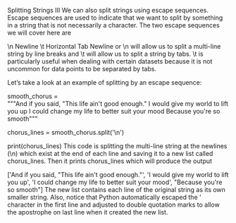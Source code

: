 Splitting Strings III
We can also split strings using escape sequences. Escape sequences are used to indicate that we want to split by something in a string that is not necessarily a character. The two escape sequences we will cover here are

\n Newline
\t Horizontal Tab
Newline or \n will allow us to split a multi-line string by line breaks and \t will allow us to split a string by tabs. \t is particularly useful when dealing with certain datasets because it is not uncommon for data points to be separated by tabs.

Let’s take a look at an example of splitting by an escape sequence:

smooth_chorus = \
"""And if you said, "This life ain't good enough."
I would give my world to lift you up
I could change my life to better suit your mood
Because you're so smooth"""

chorus_lines = smooth_chorus.split('\n')

print(chorus_lines)
This code is splitting the multi-line string at the newlines (\n) which exist at the end of each line and saving it to a new list called chorus_lines. Then it prints chorus_lines which will produce the output

['And if you said, "This life ain\'t good enough."', 'I would give my world to lift you up', 'I could change my life to better suit your mood', "Because you're so smooth"]
The new list contains each line of the original string as its own smaller string. Also, notice that Python automatically escaped the ' character in the first line and adjusted to double quotation marks to allow the apostrophe on last line when it created the new list.
